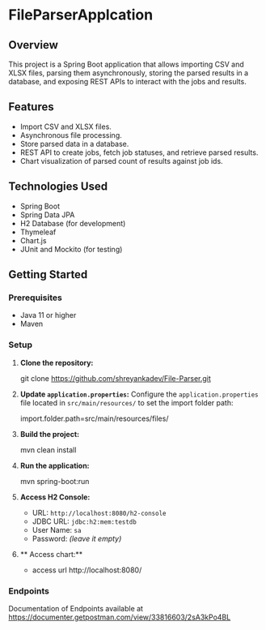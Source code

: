 # FileParserApplcation

## Overview
This project is a Spring Boot application that allows importing CSV and XLSX files, parsing them asynchronously, storing the parsed results in a database, and exposing REST APIs to interact with the jobs and results.

## Features
- Import CSV and XLSX files.
- Asynchronous file processing.
- Store parsed data in a database.
- REST API to create jobs, fetch job statuses, and retrieve parsed results.
- Chart visualization of parsed count of results against job ids.

## Technologies Used
- Spring Boot
- Spring Data JPA
- H2 Database (for development)
- Thymeleaf
- Chart.js
- JUnit and Mockito (for testing)

## Getting Started

### Prerequisites
- Java 11 or higher
- Maven

### Setup

1. **Clone the repository:**

    git clone https://github.com/shreyankadev/File-Parser.git



2. **Update `application.properties`:**
    Configure the `application.properties` file located in `src/main/resources/` to set the import folder path:

    import.folder.path=src/main/resources/files/


3. **Build the project:**

    mvn clean install


4. **Run the application:**

    mvn spring-boot:run


5. **Access H2 Console:**
    - URL: `http://localhost:8080/h2-console`
    - JDBC URL: `jdbc:h2:mem:testdb`
    - User Name: `sa`
    - Password: *(leave it empty)*
	
6. ** Access chart:**
	- access url http://localhost:8080/

### Endpoints

Documentation of Endpoints available at https://documenter.getpostman.com/view/33816603/2sA3kPo4BL

